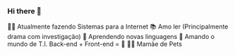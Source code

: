 ### Hi there 👋

👩‍💻 Atualmente fazendo Sistemas para a Internet
📚 Amo ler (Principalmente drama com investigação)
👾 Aprendendo novas linguagens
👻 Amando o mundo de T.I.
Back-end + Front-end = 🤍
🐶🦜 Mamãe de Pets 
